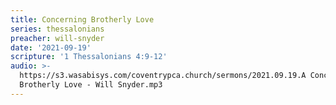 ```yaml
---
title: Concerning Brotherly Love
series: thessalonians
preacher: will-snyder
date: '2021-09-19'
scripture: '1 Thessalonians 4:9-12'
audio: >-
  https://s3.wasabisys.com/coventrypca.church/sermons/2021.09.19.A Concerning
  Brotherly Love - Will Snyder.mp3
---
```

